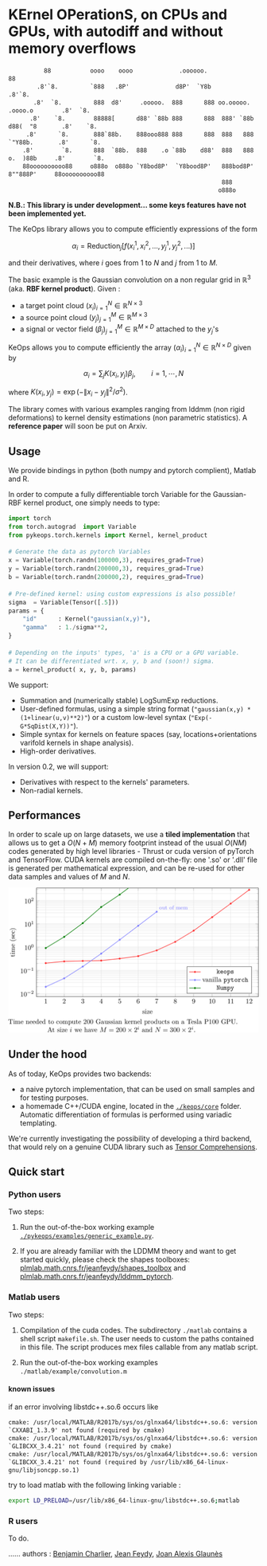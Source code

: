 # KErnel OPerationS, on CPUs and GPUs, with autodiff and without memory overflows

```
          88           oooo    oooo             .oooooo.                                 88
        .8'`8.         `888   .8P'             d8P'  `Y8b                              .8'`8.
       .8'  `8.         888  d8'     .ooooo.  888      888 oo.ooooo.   .oooo.o        .8'  `8.
      .8'    `8.        88888[      d88' `88b 888      888  888' `88b d88(  "8       .8'    `8.
     .8'      `8.       888`88b.    888ooo888 888      888  888   888 `"Y88b.       .8'      `8.
    .8'        `8.      888  `88b.  888    .o `88b    d88'  888   888 o.  )88b     .8'        `8.
    88oooooooooo88     o888o  o888o `Y8bod8P'  `Y8bood8P'   888bod8P' 8""888P'     88oooooooooo88
                                                            888
                                                           o888o
```

**N.B.: This library is under development... some keys features have not been implemented yet.**

The KeOps library allows you to compute efficiently expressions of the form

```math
\alpha_i = \text{Reduction}_j \big[ f(x^1_i, x^2_i, ..., y^1_j, y^2_j, ...)  \big]
```

and their derivatives, where $`i`$ goes from $`1`$ to $`N`$ and $`j`$ from $`1`$ to $`M`$.

The basic example is the Gaussian convolution on a non regular grid in $`\mathbb R^3`$ (aka. **RBF kernel product**). Given :

- a target point cloud $`(x_i)_{i=1}^N \in  \mathbb R^{N \times 3}`$
- a source point cloud $`(y_j)_{j=1}^M \in  \mathbb R^{M \times 3}`$
- a signal or vector field $`(\beta_j)_{j=1}^M \in  \mathbb R^{M \times D}`$ attached to the $`y_j`$'s

KeOps allows you to compute efficiently the array $`(\alpha_i)_{i=1}^N \in  \mathbb R^{N \times D}`$ given by

```math
 \alpha_i =  \sum_j K(x_i,y_j) \beta_j,  \qquad i=1,\cdots,N
```

where $`K(x_i,y_j) = \exp(-\|x_i - y_j\|^2 / \sigma^2)`$.

The library comes with various examples ranging from lddmm (non rigid deformations) to kernel density estimations (non parametric statistics).
A **reference paper** will soon be put on Arxiv.

## Usage

We provide bindings in python (both numpy and pytorch complient),  Matlab and R.

In order to compute a fully differentiable torch Variable for the Gaussian-RBF kernel product,
one simply needs to type:

```python
import torch
from torch.autograd  import Variable
from pykeops.torch.kernels import Kernel, kernel_product

# Generate the data as pytorch Variables
x = Variable(torch.randn(100000,3), requires_grad=True)
y = Variable(torch.randn(200000,3), requires_grad=True)
b = Variable(torch.randn(200000,2), requires_grad=True)

# Pre-defined kernel: using custom expressions is also possible!
sigma  = Variable(Tensor([.5]))
params = {
    "id"      : Kernel("gaussian(x,y)"),
    "gamma"   : 1./sigma**2,
}

# Depending on the inputs' types, 'a' is a CPU or a GPU variable.
# It can be differentiated wrt. x, y, b and (soon!) sigma.
a = kernel_product( x, y, b, params)
```

We support:

- Summation and (numerically stable) LogSumExp reductions.
- User-defined formulas, using a simple string format (`"gaussian(x,y) * (1+linear(u,v)**2)"`) or a custom low-level syntax (`"Exp(-G*SqDist(X,Y))"`).
- Simple syntax for kernels on feature spaces (say, locations+orientations varifold kernels in shape analysis).
- High-order derivatives.

In version 0.2, we will support:

- Derivatives with respect to the kernels' parameters.
- Non-radial kernels.

## Performances

In order to scale up on large datasets, we use a **tiled implementation** that allows us to get a $`O(N+M)`$ memory footprint instead of the usual $`O(NM)`$ codes generated by high level libraries - Thrust or cuda version of pyTorch and TensorFlow. CUDA kernels are compiled on-the-fly: one '.so' or '.dll' file is generated per mathematical expression, and can be re-used for other data samples and values of $`M`$ and $`N`$.

![Benchmark](./benchmark.png)

## Under the hood

As of today, KeOps provides two backends:

- a naive pytorch implementation, that can be used on small samples and for testing purposes.
- a homemade C++/CUDA engine, located in the [`./keops/core`](./keops/core) folder. Automatic differentiation of formulas is performed using variadic templating.

We're currently investigating the possibility of developing a third backend, that would rely on a genuine CUDA library such as [Tensor Comprehensions](http://facebookresearch.github.io/TensorComprehensions/introduction.html).

## Quick start

### Python users

Two steps:

1) Run the out-of-the-box working example [`./pykeops/examples/generic_example.py`](./pykeops/examples/generic_example.py).

2) If you are already familiar with the LDDMM theory and want to get started quickly, please check the shapes toolboxes: [plmlab.math.cnrs.fr/jeanfeydy/shapes_toolbox](https://plmlab.math.cnrs.fr/jeanfeydy/shapes_toolbox) and [plmlab.math.cnrs.fr/jeanfeydy/lddmm_pytorch](https://plmlab.math.cnrs.fr/jeanfeydy/lddmm_pytorch).

### Matlab users

Two steps:

1) Compilation of the cuda codes. The subdirectory `./matlab` contains a shell script `makefile.sh`. The user needs to custom the paths contained in this file. The script produces mex files callable from any matlab script.

2) Run the out-of-the-box working examples `./matlab/example/convolution.m`

#### known issues

if an error involving libstdc++.so.6 occurs like

```
cmake: /usr/local/MATLAB/R2017b/sys/os/glnxa64/libstdc++.so.6: version `CXXABI_1.3.9' not found (required by cmake)
cmake: /usr/local/MATLAB/R2017b/sys/os/glnxa64/libstdc++.so.6: version `GLIBCXX_3.4.21' not found (required by cmake)
cmake: /usr/local/MATLAB/R2017b/sys/os/glnxa64/libstdc++.so.6: version `GLIBCXX_3.4.21' not found (required by /usr/lib/x86_64-linux-gnu/libjsoncpp.so.1)
```

try to load matlab with the following linking variable :

```bash
export LD_PRELOAD=/usr/lib/x86_64-linux-gnu/libstdc++.so.6;matlab
```

### R users

To do.

......
authors : [Benjamin Charlier](http://www.math.univ-montp2.fr/~charlier/), [Jean Feydy](http://www.math.ens.fr/~feydy/), [Joan Alexis Glaunès](http://www.mi.parisdescartes.fr/~glaunes/)
